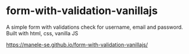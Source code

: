 # form-with-validation-vanillajs
A simple form with validations check for username, email and password. Built with html, css, vanilla JS

https://manele-se.github.io/form-with-validation-vanillajs/
